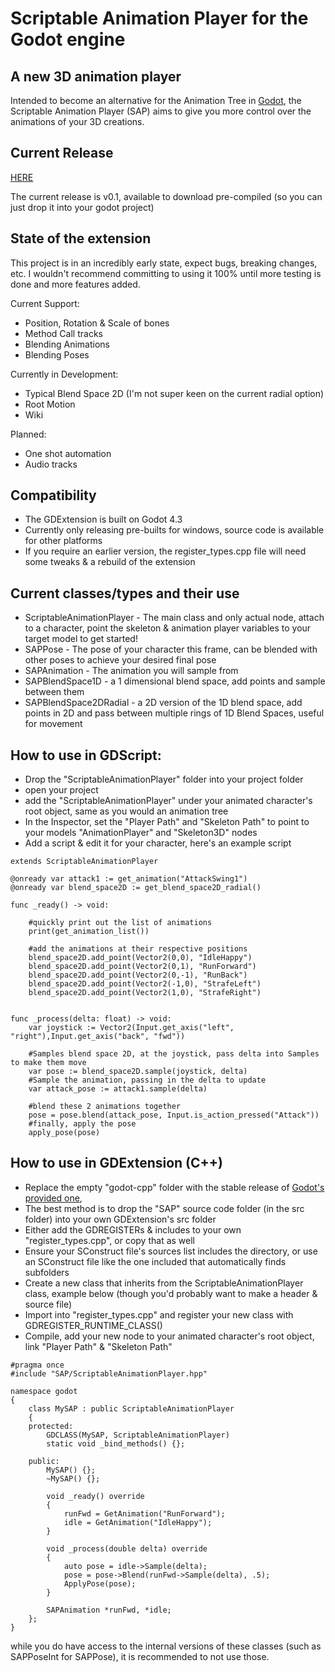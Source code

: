 # Scriptable Animation Player for the Godot engine

## A new 3D animation player
Intended to become an alternative for the Animation Tree in [Godot](https://github.com/godotengine/godot), the Scriptable Animation Player (SAP) aims to give you more control over the animations of your 3D creations.

## Current Release
[HERE](https://github.com/HarveyGame/ScriptableAnimationPlayer/releases/tag/Pre-Alpha)

The current release is v0.1, available to download pre-compiled (so you can just drop it into your godot project)

## State of the extension
This project is in an incredibly early state, expect bugs, breaking changes, etc. I wouldn't recommend committing to using it 100% until more testing is done and more features added.

Current Support:
+ Position, Rotation & Scale of bones
+ Method Call tracks
+ Blending Animations
+ Blending Poses

Currently in Development:
+ Typical Blend Space 2D (I'm not super keen on the current radial option)
+ Root Motion
+ Wiki

Planned:
+ One shot automation
+ Audio tracks

## Compatibility
+ The GDExtension is built on Godot 4.3
+ Currently only releasing pre-builts for windows, source code is available for other platforms
+ If you require an earlier version, the register_types.cpp file will need some tweaks & a rebuild of the extension

## Current classes/types and their use
+ ScriptableAnimationPlayer - The main class and only actual node, attach to a character, point the skeleton & animation player variables to your target model to get started!
+ SAPPose - The pose of your character this frame, can be blended with other poses to achieve your desired final pose
+ SAPAnimation - The animation you will sample from
+ SAPBlendSpace1D - a 1 dimensional blend space, add points and sample between them
+ SAPBlendSpace2DRadial - a 2D version of the 1D blend space, add points in 2D and pass between multiple rings of 1D Blend Spaces, useful for movement

## How to use in GDScript:
+ Drop the "ScriptableAnimationPlayer" folder into your project folder
+ open your project 
+ add the "ScriptableAnimationPlayer" under your animated character's root object, same as you would an animation tree
+ In the Inspector, set the "Player Path" and "Skeleton Path" to point to your models "AnimationPlayer" and "Skeleton3D" nodes
+ Add a script & edit it for your character, here's an example script
```
extends ScriptableAnimationPlayer

@onready var attack1 := get_animation("AttackSwing1")
@onready var blend_space2D := get_blend_space2D_radial()

func _ready() -> void:	

	#quickly print out the list of animations
	print(get_animation_list())

	#add the animations at their respective positions
	blend_space2D.add_point(Vector2(0,0), "IdleHappy")
	blend_space2D.add_point(Vector2(0,1), "RunForward")
	blend_space2D.add_point(Vector2(0,-1), "RunBack")
	blend_space2D.add_point(Vector2(-1,0), "StrafeLeft")
	blend_space2D.add_point(Vector2(1,0), "StrafeRight")


func _process(delta: float) -> void:
	var joystick := Vector2(Input.get_axis("left", "right"),Input.get_axis("back", "fwd"))
	
	#Samples blend space 2D, at the joystick, pass delta into Samples to make them move
	var pose := blend_space2D.sample(joystick, delta)
	#Sample the animation, passing in the delta to update
	var attack_pose := attack1.sample(delta)
	
	#blend these 2 animations together
	pose = pose.blend(attack_pose, Input.is_action_pressed("Attack"))
	#finally, apply the pose
	apply_pose(pose)
```

## How to use in GDExtension (C++)
+ Replace the empty "godot-cpp" folder with the stable release of [Godot's provided one](https://github.com/godotengine/godot-cpp), 
+ The best method is to drop the "SAP" source code folder (in the src folder) into your own GDExtension's src folder
+ Either add the GDREGISTERs & includes to your own "register_types.cpp", or copy that as well
+ Ensure your SConstruct file's sources list includes the directory, or use an SConstruct file like the one included that automatically finds subfolders
+ Create a new class that inherits from the ScriptableAnimationPlayer class, example below (though you'd probably want to make a header & source file)
+ Import into "register_types.cpp" and register your new class with GDREGISTER_RUNTIME_CLASS()
+ Compile, add your new node to your animated character's root object, link "Player Path" & "Skeleton Path"
```
#pragma once
#include "SAP/ScriptableAnimationPlayer.hpp"

namespace godot
{
    class MySAP : public ScriptableAnimationPlayer
    {
    protected:
        GDCLASS(MySAP, ScriptableAnimationPlayer)
        static void _bind_methods() {};

    public:
        MySAP() {};
        ~MySAP() {};

        void _ready() override
        {
            runFwd = GetAnimation("RunForward");
            idle = GetAnimation("IdleHappy");
        }

        void _process(double delta) override
        {
            auto pose = idle->Sample(delta);
            pose = pose->Blend(runFwd->Sample(delta), .5);
            ApplyPose(pose);
        }

        SAPAnimation *runFwd, *idle;
    };
}
```
while you do have access to the internal versions of these classes (such as SAPPoseInt for SAPPose), it is recommended to not use those.